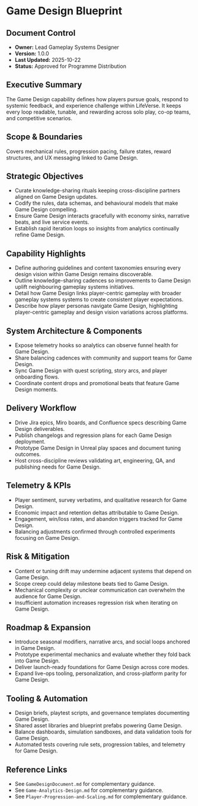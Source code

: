 # Game Design Blueprint
## Document Control
- **Owner:** Lead Gameplay Systems Designer
- **Version:** 1.0.0
- **Last Updated:** 2025-10-22
- **Status:** Approved for Programme Distribution

## Executive Summary
The Game Design capability defines how players pursue goals, respond to systemic feedback, and
experience challenge within LifeVerse. It keeps every loop readable, tunable, and rewarding across
solo play, co-op teams, and competitive scenarios.

## Scope & Boundaries
Covers mechanical rules, progression pacing, failure states, reward structures, and UX messaging
linked to Game Design.

## Strategic Objectives
- Curate knowledge-sharing rituals keeping cross-discipline partners aligned on Game Design updates.
- Codify the rules, data schemas, and behavioural models that make Game Design compelling.
- Ensure Game Design interacts gracefully with economy sinks, narrative beats, and live service events.
- Establish rapid iteration loops so insights from analytics continually refine Game Design.

## Capability Highlights
- Define authoring guidelines and content taxonomies ensuring every design vision within Game Design remains discoverable.
- Outline knowledge-sharing cadences so improvements to Game Design uplift neighbouring gameplay systems initiatives.
- Detail how Game Design links player-centric gameplay with broader gameplay systems systems to create consistent player expectations.
- Describe how player personas navigate Game Design, highlighting player-centric gameplay and design vision variations across platforms.

## System Architecture & Components
- Expose telemetry hooks so analytics can observe funnel health for Game Design.
- Share balancing cadences with community and support teams for Game Design.
- Sync Game Design with quest scripting, story arcs, and player onboarding flows.
- Coordinate content drops and promotional beats that feature Game Design moments.

## Delivery Workflow
- Drive Jira epics, Miro boards, and Confluence specs describing Game Design deliverables.
- Publish changelogs and regression plans for each Game Design deployment.
- Prototype Game Design in Unreal play spaces and document tuning outcomes.
- Host cross-discipline reviews validating art, engineering, QA, and publishing needs for Game Design.

## Telemetry & KPIs
- Player sentiment, survey verbatims, and qualitative research for Game Design.
- Economic impact and retention deltas attributable to Game Design.
- Engagement, win/loss rates, and abandon triggers tracked for Game Design.
- Balancing adjustments confirmed through controlled experiments focusing on Game Design.

## Risk & Mitigation
- Content or tuning drift may undermine adjacent systems that depend on Game Design.
- Scope creep could delay milestone beats tied to Game Design.
- Mechanical complexity or unclear communication can overwhelm the audience for Game Design.
- Insufficient automation increases regression risk when iterating on Game Design.

## Roadmap & Expansion
- Introduce seasonal modifiers, narrative arcs, and social loops anchored in Game Design.
- Prototype experimental mechanics and evaluate whether they fold back into Game Design.
- Deliver launch-ready foundations for Game Design across core modes.
- Expand live-ops tooling, personalization, and cross-platform parity for Game Design.

## Tooling & Automation
- Design briefs, playtest scripts, and governance templates documenting Game Design.
- Shared asset libraries and blueprint prefabs powering Game Design.
- Balance dashboards, simulation sandboxes, and data validation tools for Game Design.
- Automated tests covering rule sets, progression tables, and telemetry for Game Design.

## Reference Links
- See `GameDesignDocument.md` for complementary guidance.
- See `Game-Analytics-Design.md` for complementary guidance.
- See `Player-Progression-and-Scaling.md` for complementary guidance.
